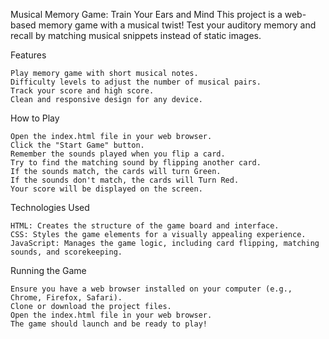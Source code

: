 Musical Memory Game: Train Your Ears and Mind
This project is a web-based memory game with a musical twist! Test your auditory memory and recall by matching musical snippets instead of static images.

Features

    Play memory game with short musical notes.
    Difficulty levels to adjust the number of musical pairs.
    Track your score and high score.
    Clean and responsive design for any device.
How to Play

    Open the index.html file in your web browser.
    Click the "Start Game" button.
    Remember the sounds played when you flip a card.
    Try to find the matching sound by flipping another card.
    If the sounds match, the cards will turn Green.
    If the sounds don't match, the cards will Turn Red.
    Your score will be displayed on the screen.
Technologies Used

    HTML: Creates the structure of the game board and interface.
    CSS: Styles the game elements for a visually appealing experience.
    JavaScript: Manages the game logic, including card flipping, matching sounds, and scorekeeping.
Running the Game

    Ensure you have a web browser installed on your computer (e.g., Chrome, Firefox, Safari).
    Clone or download the project files.
    Open the index.html file in your web browser.
    The game should launch and be ready to play!